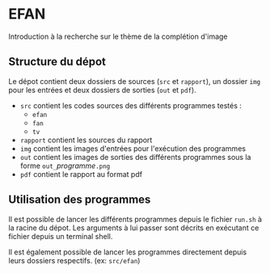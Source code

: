 # EFAN
Introduction à la recherche sur le thème de la complétion d'image

## Structure du dépot

Le dépot contient deux dossiers de sources (`src` et `rapport`), un dossier
`img` pour les entrées et deux dossiers de sorties (`out` et `pdf`).

* `src` contient les codes sources des différents programmes testés :
    * `efan`
    * `fan`
    * `tv`
* `rapport` contient les sources du rapport
* `img` contient les images d'entrées pour l'exécution des programmes
* `out` contient les images de sorties des différents programmes sous la forme
    `out_`$programme$`.png`
* `pdf` contient le rapport au format pdf


## Utilisation des programmes

Il est possible de lancer les différents programmes depuis le fichier
`run.sh` à la racine du dépot. Les arguments à lui passer sont décrits en
exécutant ce fichier depuis un terminal shell.

Il est également possible de lancer les programmes directement depuis leurs
dossiers respectifs. (ex: `src/efan`)
